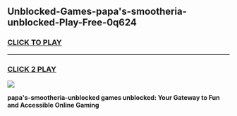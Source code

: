 
## Unblocked-Games-papa's-smootheria-unblocked-Play-Free-0q624
<h3>
<a href="https://premium76.site?title=papa's-smootheria-unblocked&ref=23A">CLICK TO PLAY</a></h3>
<hr>

<h3>
<a href="https://premium76.site?title=papa's-smootheria-unblocked&ref=23A">CLICK 2 PLAY</a>
  
</h3>

<a href="https://premium76.site?title=papa's-smootheria-unblocked&ref=23A"><img src="https://clearcache.store/games.png"></a>


**papa's-smootheria-unblocked games unblocked: Your Gateway to Fun and Accessible Online Gaming**
